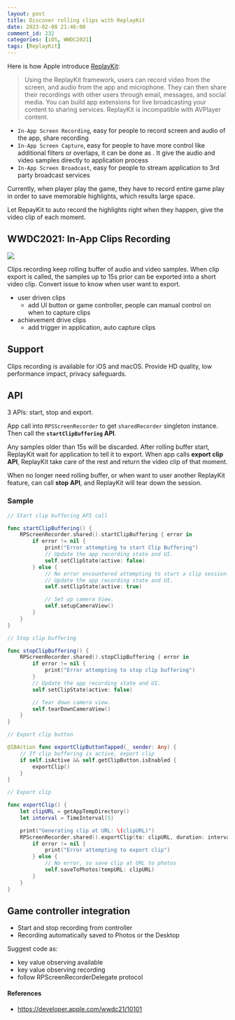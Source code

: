 ```yaml
---
layout: post
title: Discover rolling clips with ReplayKit
date: 2023-02-08 21:46:00
comment_id: 232
categories: [iOS, WWDC2021]
tags: [ReplayKit]
---
```


Here is how Apple introduce [ReplayKit](https://developer.apple.com/documentation/replaykit):

> Using the ReplayKit framework, users can record video from the screen, and audio from the app and microphone. They can then share their recordings with other users through email, messages, and social media. You can build app extensions for live broadcasting your content to sharing services. ReplayKit is incompatible with AVPlayer content.

- `In-App Screen Recording`, easy for people to record screen and audio of the app, share recording
- `In-App Screen Capture`, easy for people to have more
  control like additional filters or overlaps, it can be done as . It give the audio and video samples directly to application process
- `In-App Screen Broadcast`, easy for people to stream application to 3rd party broadcast services

Currently, when player play the game, they have to record entire game play in order to save memorable highlights, which results large space.

Let RepayKit to auto record the highlights right when they happen, give the video clip of each moment.

## WWDC2021: In-App Clips Recording

![](/images/2023-02-08-Discover-rolling–clips-with-ReplayKit/clips_recording.png)

Clips recording keep rolling buffer of audio and video samples. When clip export is called, the samples up to 15s prior can be exported into a short video clip. Convert issue to know when user want to export.

- user driven clips
  - add UI button or game controller, people can manual control on when to capture clips
- achievement drive clips
  - add trigger in application, auto capture clips

## Support

Clips recording is available for iOS and macOS. Provide HD quality, low performance impact, privacy safeguards.

## API

3 APIs: start, stop and export.

App call into `RPSScreenRecorder` to get `sharedRecorder` singleton instance. Then call the **`startClipBuffering` API**.

Any samples older than 15s will be discarded. After rolling buffer start, ReplayKit wait for application to tell it to export. When app calls **export clip API**, ReplayKit take care of the rest and return the video clip of that moment.

When no longer need rolling buffer, or when want to user another ReplayKit feature, can call **stop API**, and ReplayKit will tear down the session.

### Sample

```swift
// Start clip buffering API call

func startClipBuffering() {
    RPScreenRecorder.shared().startClipBuffering { error in
        if error != nil {
            print("Error attempting to start Clip Buffering")
            // Update the app recording state and UI.
            self.setClipState(active: false)
        } else {
            // No error encountered attempting to start a clip session.
            // Update the app recording state and UI.
            self.setClipState(active: true)

            // Set up camera View.
            self.setupCameraView()
        }
    }
}

// Stop clip buffering

func stopClipBuffering() {
    RPScreenRecorder.shared().stopClipBuffering { error in
        if error != nil {
            print("Error attempting to stop clip buffering")
        }
        // Update the app recording state and UI.
        self.setClipState(active: false)

        // Tear down camera view.
        self.tearDownCameraView()
    }
}

// Export clip button

@IBAction func exportClipButtonTapped(_ sender: Any) {
    // If clip buffering is active, export clip
    if self.isActive && self.getClipButton.isEnabled {
        exportClip()
    }
}

// Export clip

func exportClip() {
    let clipURL = getAppTempDirectory()
    let interval = TimeInterval(5)

    print("Generating clip at URL: \(clipURL)")
    RPScreenRecorder.shared().exportClip(to: clipURL, duration: interval) { error in
        if error != nil {
            print("Error attempting to export clip")
        } else {
            // No error, so save clip at URL to photos
            self.saveToPhotos(tempURL: clipURL)
        }
    }
}
```

## Game controller integration

- Start and stop recording from controller
- Recording automatically saved to Photos or the Desktop

Suggest code as:

- key value observing available
- key value observing recording
- follow RPScreenRecorderDelegate protocol

#### References

- <https://developer.apple.com/wwdc21/10101>
